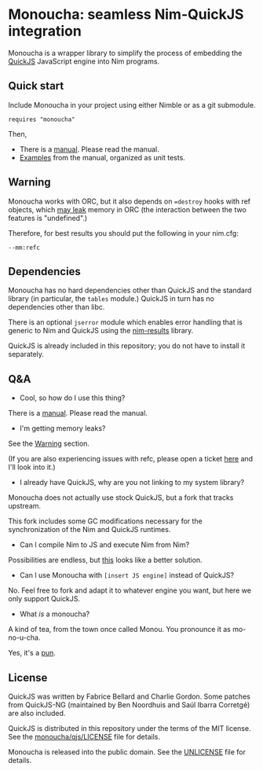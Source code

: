 # Monoucha: seamless Nim-QuickJS integration

Monoucha is a wrapper library to simplify the process of embedding the
[QuickJS](https://bellard.org/quickjs/) JavaScript engine into Nim programs.

## Quick start

Include Monoucha in your project using either Nimble or as a git submodule.

```
requires "monoucha"
```

Then,

* There is a [manual](doc/manual.md). Please read the manual.
* [Examples](test/manual.nim) from the manual, organized as unit tests.

## Warning

Monoucha works with ORC, but it also depends on `=destroy` hooks with ref
objects, which [may leak](https://github.com/nim-lang/Nim/issues/24161)
memory in ORC (the interaction between the two features is "undefined".)

Therefore, for best results you should put the following in your nim.cfg:

```
--mm:refc
```

## Dependencies

Monoucha has no hard dependencies other than QuickJS and the standard
library (in particular, the `tables` module.)  QuickJS in turn has no
dependencies other than libc.

There is an optional `jserror` module which enables error handling that is
generic to Nim and QuickJS using the
[nim-results](https://github.com/arnetheduck/nim-results) library.

QuickJS is already included in this repository; you do not have to install
it separately.

## Q&A

* Cool, so how do I use this thing?

There is a [manual](doc/manual.md). Please read the manual.

* I'm getting memory leaks?

See the [Warning](#warning) section.

(If you are also experiencing issues with refc, please open a ticket
[here](https://todo.sr.ht/~bptato/chawan/) and I'll look into it.)

* I already have QuickJS, why are you not linking to my system library?

Monoucha does not actually use stock QuickJS, but a fork that tracks
upstream.

This fork includes some GC modifications necessary for the synchronization
of the Nim and QuickJS runtimes.

* Can I compile Nim to JS and execute Nim from Nim?

Possibilities are endless, but [this](https://peterme.net/using-nimscript-as-a-configuration-language-embedding-nimscript-pt-1.html)
looks like a better solution.

* Can I use Monoucha with `[insert JS engine]` instead of QuickJS?

No. Feel free to fork and adapt it to whatever engine you want, but here we only
support QuickJS.

* What *is* a monoucha?

A kind of tea, from the town once called Monou. You pronounce it as mo-no-u-cha.

Yes, it's a [pun](https://en.wikipedia.org/w/index.php?title=SpiderMonkey&oldid=1214134789#History).

## License

QuickJS was written by Fabrice Bellard and Charlie Gordon.  Some patches
from QuickJS-NG (maintained by Ben Noordhuis and Saúl Ibarra Corretgé)
are also included.

QuickJS is distributed in this repository under the terms of the MIT
license.  See the [monoucha/qjs/LICENSE](monoucha/qjs/LICENSE) file for
details.

Monoucha is released into the public domain.  See the [UNLICENSE](UNLICENSE)
file for details.
